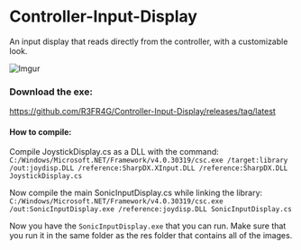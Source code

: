 # Controller-Input-Display
An input display that reads directly from the controller, with a customizable look. 
    
![Imgur](https://refrag.s-ul.eu/EdMDkU3w)    

### Download the exe:     
https://github.com/R3FR4G/Controller-Input-Display/releases/tag/latest     
     
     
#### How to compile:     
     
Compile JoystickDisplay.cs as a DLL with the command:    
`C:/Windows/Microsoft.NET/Framework/v4.0.30319/csc.exe /target:library /out:joydisp.DLL /reference:SharpDX.XInput.DLL /reference:SharpDX.DLL JoystickDisplay.cs`    
    
Now compile the main SonicInputDisplay.cs while linking the library:    
`C:/Windows/Microsoft.NET/Framework/v4.0.30319/csc.exe /out:SonicInputDisplay.exe /reference:joydisp.DLL SonicInputDisplay.cs`    
    
Now you have the `SonicInputDisplay.exe` that you can run. Make sure that you run it in the same folder as the res folder that contains all of the images.     
